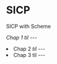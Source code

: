 # SICP
SICP with Scheme

<i>Chap 1 til ---</i><br /></li>
<li>Chap 2 <i>til ---</i><br /></li>
<li>Chap 3 til ---<br /></li>

